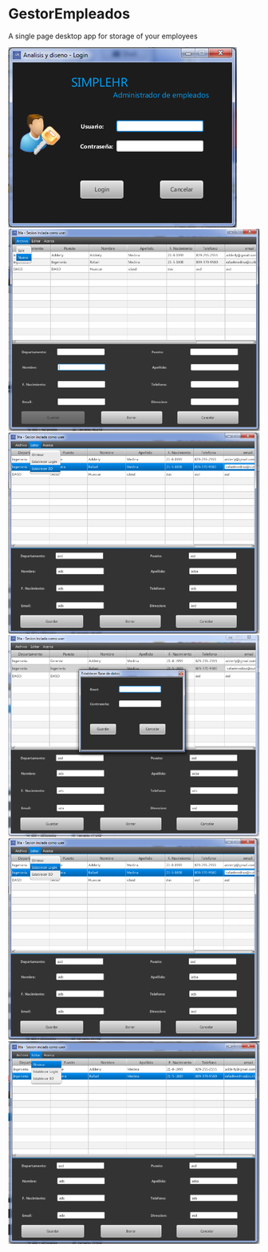 GestorEmpleados
===============

A single page desktop app for storage of your employees

![Imagen 1](/images/HR_1.png)
![Imagen 3](/images/HR_3.png)
![Imagen 6](/images/HR_6.png)
![Imagen 7](/images/HR_7.png)
![Imagen 8](/images/HR_8.png)
![Imagen 9](/images/HR_9.png)
